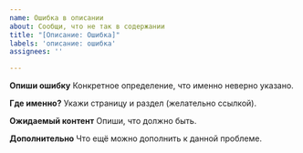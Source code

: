 ```yaml
---
name: Ошибка в описании
about: Сообщи, что не так в содержании
title: "[Описание: Ошибка]"
labels: 'описание: ошибка'
assignees: ''

---
```


**Опиши ошибку**
Конкретное определение, что именно неверно указано.

**Где именно?**
Укажи страницу и раздел (желательно ссылкой).

**Ожидаемый контент**
Опиши, что должно быть.

**Дополнительно**
Что ещё можно дополнить к данной проблеме.
